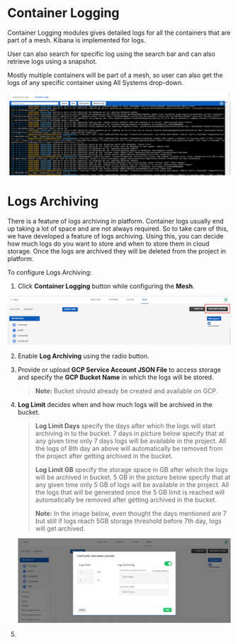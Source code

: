 # Container Logging

Container Logging modules gives detailed logs for all the containers that are part of a mesh. Kibana is implemented for logs. 

User can also search for specific log using the search bar and can also retrieve logs using a snapshot. 

Mostly multiple containers will be part of a mesh, so user can also get the logs of any specific container using All Systems drop-down. 

![1](imgs\1.jpg)

# Logs Archiving

There is a feature of logs archiving in platform. Container logs usually end up taking a lot of space and are not always required. So to take care of this, we have developed a feature of logs archiving. Using this, you can decide how much logs do you want to store and when to store them in cloud storage. Once the logs are archived they will be deleted from the project in platform.

To configure Logs Archiving:

1.  Click **Container Logging** button while configuring the **Mesh**. 

   ![2](imgs\2.jpg)

2. Enable **Log Archiving** using the radio button. 

3. Provide or upload **GCP Service Account JSON File** to access storage and specify the **GCP Bucket Name** in which the logs will be stored. 

   > **Note:** Bucket should already be created and available on GCP. 

4. **Log Limit** decides when and how much logs will be archived in the bucket. 

   > **Log Limit Days** specify the days after which the logs will start archiving in to the bucket. 7 days in picture below specify that at any given time only 7 days logs will be available in the project. All the logs of 8th day an above will automatically be removed from the project after getting archived in the bucket.
   >
   > **Log Limit GB** specify the storage space in GB after which the logs will be archived in bucket. 5 GB in the picture below specify that at any given time only 5 GB of logs will be available in the project. All the logs that will be generated once the 5 GB limit is reached will automatically be removed after getting archived in the bucket.
   >
   > **Note:** In the image below, even thought the days mentioned are 7 but still if logs reach 5GB storage threshold before 7th day, logs will get archived. 

   ![3](imgs\3.jpg)

5. 

